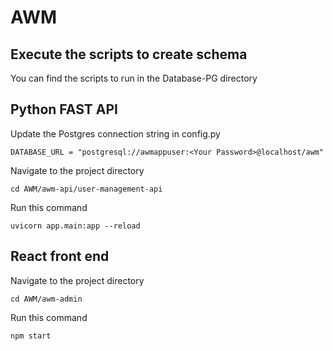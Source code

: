 # AWM

## Execute the scripts to create schema
You can find the scripts to run in the Database-PG directory

## Python FAST API

Update the Postgres connection string in config.py
```    
DATABASE_URL = "postgresql://awmappuser:<Your Password>@localhost/awm"
```

Navigate to the project directory
```
cd AWM/awm-api/user-management-api
```
Run this command
```
uvicorn app.main:app --reload
```
## React front end
Navigate to the project directory
```
cd AWM/awm-admin
```
Run this command
```
npm start
```